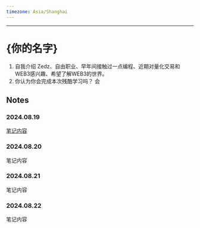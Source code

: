 ```yaml
---
timezone: Asia/Shanghai
---
```


---

# {你的名字}

1. 自我介绍
	Zedz、自由职业、早年间接触过一点编程、近期对量化交易和WEB3感兴趣、希望了解WEB3的世界。
2. 你认为你会完成本次残酷学习吗？
	会

## Notes

<!-- Content_START -->

### 2024.08.19

[笔记内容](https://gigantic-bandicoot-5c1.notion.site/Day-2024-08-19-3b7c88f2e7734cae874918a8af0fa11c?pvs=4)

### 2024.08.20

笔记内容

### 2024.08.21

笔记内容

### 2024.08.22

笔记内容

<!-- Content_END -->
